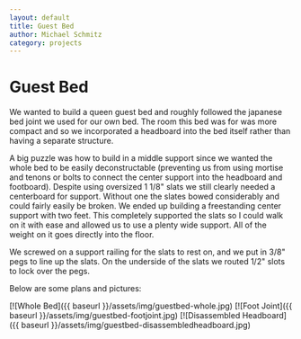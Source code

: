 ```yaml
---
layout: default
title: Guest Bed
author: Michael Schmitz
category: projects
---
```


# Guest Bed

We wanted to build a queen guest bed and roughly followed the japanese bed
joint we used for our own bed.  The room this bed was for was more compact and
so we incorporated a headboard into the bed itself rather than having a
separate structure.

A big puzzle was how to build in a middle support since we
wanted the whole bed to be easily deconstructable (preventing us from using
mortise and tenons or bolts to connect the center support into the headboard
and footboard).  Despite using oversized 1 1/8" slats we still clearly needed a
centerboard for support.  Without one the slates bowed considerably and could
fairly easily be broken.  We ended up building a freestanding center support
with two feet.  This completely supported the slats so I could walk on it with
ease and allowed us to use a plenty wide support.  All of the weight on it goes
directly into the floor.

We screwed on a support railing for the slats to rest on, and we put in 3/8"
pegs to line up the slats.  On the underside of the slats we routed 1/2" slots
to lock over the pegs.

Below are some plans and pictures:

[![Whole Bed]({{ baseurl }}/assets/img/guestbed-whole.jpg)
[![Foot Joint]({{ baseurl }}/assets/img/guestbed-footjoint.jpg)
[![Disassembled Headboard]({{ baseurl }}/assets/img/guestbed-disassembledheadboard.jpg)
